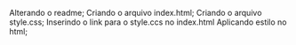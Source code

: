 Alterando o readme;
Criando o arquivo index.html;
Criando o arquivo style.css;
Inserindo o link para o style.ccs no index.html
Aplicando estilo no html;


